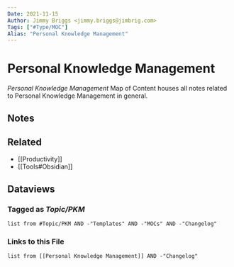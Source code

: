 ```yaml
---
Date: 2021-11-15
Author: Jimmy Briggs <jimmy.briggs@jimbrig.com>
Tags: ["#Type/MOC"]
Alias: "Personal Knowledge Management"
---
```


# Personal Knowledge Management

*Personal Knowledge Management* Map of Content houses all notes related to Personal Knowledge Management in general.

## Notes

## Related

- [[Productivity]]
- [[Tools#Obsidian]]

## Dataviews

### Tagged as *Topic/PKM*

```dataview
list from #Topic/PKM AND -"Templates" AND -"MOCs" AND -"Changelog"
```

### Links to this File

```dataview
list from [[Personal Knowledge Management]] AND -"Changelog"
```